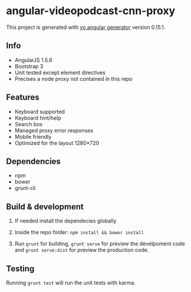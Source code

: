 # angular-videopodcast-cnn-proxy

This project is generated with [yo angular generator](https://github.com/yeoman/generator-angular)
version 0.15.1.

## Info

* AngularJS 1.5.6
* Bootstrap 3
* Unit tested except element directives
* Precises a node proxy not contained in this repo


## Features

* Keyboard supported
* Keyboard hint/help
* Search box
* Managed proxy error responses
* Mobile friendly
* Optimized for the layout 1280*720


## Dependencies

* npm
* bower
* grunt-cli


## Build & development

1. If needed install the dependecies globally

2. Inside the repo folder: `npm install && bower install`

3. Run `grunt` for building, `grunt serve` for preview the develpoment code and `grunt serve:dist` for preview the production code.


## Testing

Running `grunt test` will run the unit tests with karma.

